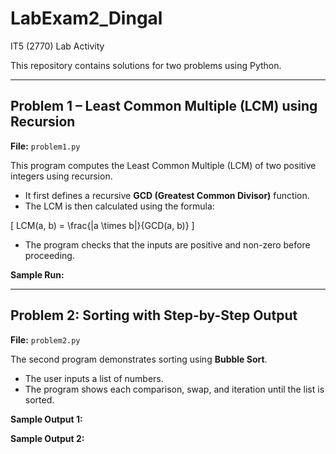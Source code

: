 # LabExam2_Dingal
IT5 (2770) Lab Activity


This repository contains solutions for two problems using Python.

---

## Problem 1 – Least Common Multiple (LCM) using Recursion
**File:** `problem1.py`

This program computes the Least Common Multiple (LCM) of two positive integers using recursion.  
- It first defines a recursive **GCD (Greatest Common Divisor)** function.  
- The LCM is then calculated using the formula:  

\[
LCM(a, b) = \frac{|a \times b|}{GCD(a, b)}
\]

- The program checks that the inputs are positive and non-zero before proceeding.

**Sample Run:**





---

## Problem 2: Sorting with Step-by-Step Output
**File:** `problem2.py`

The second program demonstrates sorting using **Bubble Sort**.  
- The user inputs a list of numbers.  
- The program shows each comparison, swap, and iteration until the list is sorted.  

**Sample Output 1:**

**Sample Output 2:**

